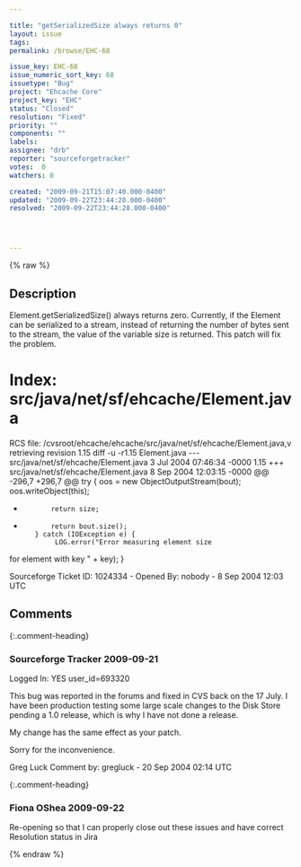 ```yaml
---

title: "getSerializedSize always returns 0"
layout: issue
tags: 
permalink: /browse/EHC-68

issue_key: EHC-68
issue_numeric_sort_key: 68
issuetype: "Bug"
project: "Ehcache Core"
project_key: "EHC"
status: "Closed"
resolution: "Fixed"
priority: ""
components: ""
labels: 
assignee: "drb"
reporter: "sourceforgetracker"
votes:  0
watchers: 0

created: "2009-09-21T15:07:40.000-0400"
updated: "2009-09-22T23:44:28.000-0400"
resolved: "2009-09-22T23:44:28.000-0400"




---
```


{% raw %}

## Description

<div markdown="1" class="description">

Element.getSerializedSize() always returns zero. 
Currently, if the Element can be serialized to a
stream, instead of returning the number of bytes sent
to the stream, the value of the variable size is
returned.  This patch will fix the problem.

Index: src/java/net/sf/ehcache/Element.java
===================================================================
RCS file:
/cvsroot/ehcache/ehcache/src/java/net/sf/ehcache/Element.java,v
retrieving revision 1.15
diff -u -r1.15 Element.java
--- src/java/net/sf/ehcache/Element.java        3 Jul
2004 07:46:34 -0000      1.15
+++ src/java/net/sf/ehcache/Element.java        8 Sep
2004 12:03:15 -0000
@@ -296,7 +296,7 @@
         try {
             oos = new ObjectOutputStream(bout);
             oos.writeObject(this);
-            return size;
+            return bout.size();
         } catch (IOException e) {
              LOG.error("Error measuring element size
for element with key " + key);
         }

Sourceforge Ticket ID: 1024334 - Opened By: nobody - 8 Sep 2004 12:03 UTC

</div>

## Comments


{:.comment-heading}
### **Sourceforge Tracker** <span class="date">2009-09-21</span>

<div markdown="1" class="comment">

Logged In: YES 
user\_id=693320

This bug was reported in the forums and fixed in CVS back on the 17 
July. I have been production testing some large scale changes to the Disk 
Store pending a 1.0 release, which is why I have not done a release. 

My change has the same effect as your patch.

Sorry for the inconvenience.

Greg Luck
Comment by: gregluck - 20 Sep 2004 02:14 UTC

</div>


{:.comment-heading}
### **Fiona OShea** <span class="date">2009-09-22</span>

<div markdown="1" class="comment">

Re-opening so that I can properly close out these issues and have correct Resolution status in Jira

</div>



{% endraw %}
